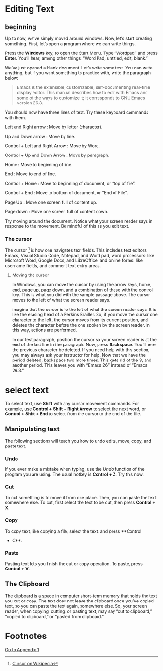 Editing Text
========================

beginning
---------

Up to now, we’ve simply moved around windows. Now, let’s start creating
something. First, let’s open a program where we can write things.

Press the **Windows** key, to open the Start Menu. Type “Wordpad” and
press **Enter**. You’ll hear, among other things, “Word Pad, untitled,
edit, blank.”

We’ve just opened a blank document. Let’s write some text. You can write
anything, but if you want something to practice with, write the
paragraph below:

> Emacs is the extensible, customizable, self-documenting real-time
> display editor. This manual describes how to edit with Emacs and some
> of the ways to customize it; it corresponds to GNU Emacs version 26.3.

You should now have three lines of text. Try these keyboard commands
with them.

Left and Right arrow
:   Move by letter (character).

Up and Down arrow
:   Move by line.

Control + Left and Right Arrow
:   Move by Word.

Control + Up and Down Arrow
:   Move by paragraph.

Home
:   Move to beginning of line.

End
:   Move to end of line.

Control + Home
:   Move to beginning of document, or “top of file”.

Control + End
:   Move to bottom of document, or “End of File”.

Page Up
:   Move one screen full of content up.

Page down
:   Move one screen full of content down.

Try moving around the document. Notice what your screen reader says in
response to the movement. Be mindful of this as you edit text.

### The cursor

The cursor [^1] is how one navigates text fields. This includes text
editors: Emacs, Visual Studio Code, Notepad, and Word pad, word
processors: like Microsoft Word, Google Docs, and LibreOffice, and
online forms: like username fields, and comment text entry areas.

1.  Moving the cursor

    In Windows, you can move the cursor by using the arrow keys, home,
    end, page up, page down, and a combination of these with the control
    key. This is what you did with the sample passage above. The cursor
    moves to the left of what the screen reader says.

    imagine that the cursor is to the left of what the screen reader
    says. It is like the erasing head of a Perkins Brailler. So, if you
    move the cursor one character to the left, the cursor moves from its
    current position, and deletes the character before the one spoken by
    the screen reader. In this way, actions are performed.

    In our test paragraph, position the cursor so your screen reader is
    at the end of the last line in the paragraph. Now, press
    **Backspace**. You’ll here the previous character be deleted. If you
    need help with this section, you may always ask your instructor for
    help. Now that we have the period deleted, backspace two more times.
    This gets rid of the 3, and another period. This leaves you with
    “Emacs 26” instead of “Emacs 26.3.”

select text
===========

To select text, use **Shift** with any cursor movement commands. For
example, use **Control + Shift + Right Arrow** to select the next word,
or **Control + Shift + End** to select from the cursor to the end of the
file.

Manipulating text
-----------------

The following sections will teach you how to undo edits, move, copy, and
paste text.

### Undo

If you ever make a mistake when typing, use the *Undo* function of the
program you are using. The usual hotkey is **Control + Z**. Try this
now.

### Cut

To cut something is to move it from one place. Then, you can paste the
text somewhere else. To cut, first select the text to be cut, then press
**Control + X**.

### Copy

To copy text, like copying a file, select the text, and press **Control
+ C**.

### Paste

Pasting text lets you finish the cut or copy operation. To paste, press
**Control + V**.

The Clipboard
-------------

The clipboard is a space in computer short-term memory that holds the
text you cut or copy. The text does not leave the clipboard once you’ve
copied text, so you can paste the text again, somewhere else. So, your
screen reader, when copying, cutting, or pasting text, may say “cut to
clipboard,” “copied to clipboard,” or “pasted from clipboard.”

Footnotes
=========

[^1]: [Cursor on
    Wikipedia](https://en.wikipedia.org/wiki/Cursor_(user_interface))

[Go to Appendix 1](Appendix%2001%20-%20Windows%20Keyboard%20Commands.md)
